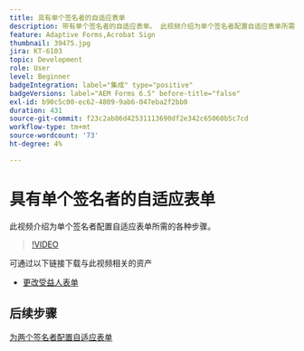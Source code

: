```yaml
---
title: 具有单个签名者的自适应表单
description: 带有单个签名者的自适应表单。 此视频介绍为单个签名者配置自适应表单所需的各种步骤。
feature: Adaptive Forms,Acrobat Sign
thumbnail: 39475.jpg
jira: KT-6103
topic: Development
role: User
level: Beginner
badgeIntegration: label="集成" type="positive"
badgeVersions: label="AEM Forms 6.5" before-title="false"
exl-id: b90c5c00-ec62-4809-9ab6-047eba2f2bb0
duration: 431
source-git-commit: f23c2ab86d42531113690df2e342c65060b5c7cd
workflow-type: tm+mt
source-wordcount: '73'
ht-degree: 4%

---
```


# 具有单个签名者的自适应表单


此视频介绍为单个签名者配置自适应表单所需的各种步骤。

>[!VIDEO](https://video.tv.adobe.com/v/39475?quality=12&learn=on)

可通过以下链接下载与此视频相关的资产

* [更改受益人表单](assets/change-of-beneficiary-form.zip)

## 后续步骤

[为两个签名者配置自适应表单](./configure-adaptive-form-for-two-signers.md)
